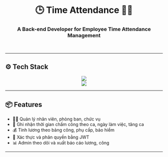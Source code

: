 <h1 align="center">
    🕒 Time Attendance 👨‍💼
</h1>

<h3 align="center">A Back-end Developer for Employee Time Attendance Management</h3>

<br/>

---

## ⚙️ Tech Stack

<div align="center">
  <img src="https://skillicons.dev/icons?i=spring,java,mysql" /><br/>
  <img src="https://skillicons.dev/icons?i=postman,git,github,vscode,bootstrap" />
</div>

---

## 📦 Features

- 👨‍💼 Quản lý nhân viên, phòng ban, chức vụ  
- 📅 Ghi nhận thời gian chấm công theo ca, ngày làm việc, tăng ca  
- 💰 Tính lương theo bảng công, phụ cấp, bảo hiểm  
- 🔐 Xác thực và phân quyền bằng JWT  
- 📊 Admin theo dõi và xuất báo cáo lương, công  


---
